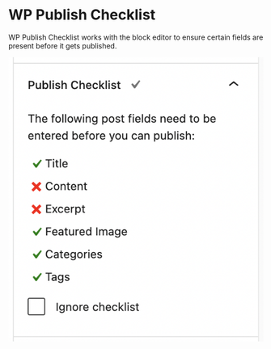# WP Publish Checklist

WP Publish Checklist works with the block editor to ensure certain fields are present before it gets published.

![Plugin Sidebar Screenshot](./screenshot.png)